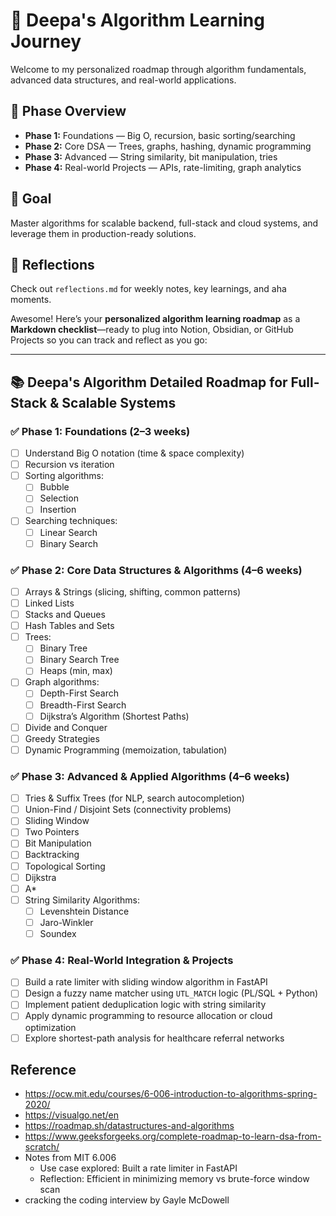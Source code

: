 # 🎯 Deepa's Algorithm Learning Journey

Welcome to my personalized roadmap through algorithm fundamentals, advanced data structures, and real-world applications.

## 🧭 Phase Overview

- **Phase 1:** Foundations — Big O, recursion, basic sorting/searching
- **Phase 2:** Core DSA — Trees, graphs, hashing, dynamic programming
- **Phase 3:** Advanced — String similarity, bit manipulation, tries
- **Phase 4:** Real-world Projects — APIs, rate-limiting, graph analytics

## 📌 Goal
Master algorithms for scalable backend, full-stack and cloud systems, and leverage them in production-ready solutions.

## 📝 Reflections
Check out `reflections.md` for weekly notes, key learnings, and aha moments.

Awesome! Here’s your **personalized algorithm learning roadmap** as a **Markdown checklist**—ready to plug into Notion, Obsidian, or GitHub Projects so you can track and reflect as you go:

---

## 📚 Deepa's Algorithm Detailed Roadmap for Full-Stack & Scalable Systems

### ✅ Phase 1: Foundations (2–3 weeks)
- [ ] Understand Big O notation (time & space complexity)
- [ ] Recursion vs iteration
- [ ] Sorting algorithms:
  - [ ] Bubble
  - [ ] Selection
  - [ ] Insertion
- [ ] Searching techniques:
  - [ ] Linear Search
  - [ ] Binary Search

### ✅ Phase 2: Core Data Structures & Algorithms (4–6 weeks)
- [ ] Arrays & Strings (slicing, shifting, common patterns)
- [ ] Linked Lists
- [ ] Stacks and Queues
- [ ] Hash Tables and Sets
- [ ] Trees:
  - [ ] Binary Tree
  - [ ] Binary Search Tree
  - [ ] Heaps (min, max)
- [ ] Graph algorithms:
  - [ ] Depth-First Search
  - [ ] Breadth-First Search
  - [ ] Dijkstra’s Algorithm (Shortest Paths)
- [ ] Divide and Conquer
- [ ] Greedy Strategies
- [ ] Dynamic Programming (memoization, tabulation)

### ✅ Phase 3: Advanced & Applied Algorithms (4–6 weeks)
- [ ] Tries & Suffix Trees (for NLP, search autocompletion)
- [ ] Union-Find / Disjoint Sets (connectivity problems)
- [ ] Sliding Window
- [ ] Two Pointers
- [ ] Bit Manipulation
- [ ] Backtracking
- [ ] Topological Sorting
- [ ] Dijkstra
- [ ] A*
- [ ] String Similarity Algorithms:
  - [ ] Levenshtein Distance
  - [ ] Jaro-Winkler
  - [ ] Soundex

### ✅ Phase 4: Real-World Integration & Projects
- [ ] Build a rate limiter with sliding window algorithm in FastAPI
- [ ] Design a fuzzy name matcher using `UTL_MATCH` logic (PL/SQL + Python)
- [ ] Implement patient deduplication logic with string similarity
- [ ] Apply dynamic programming to resource allocation or cloud optimization
- [ ] Explore shortest-path analysis for healthcare referral networks

## Reference
- https://ocw.mit.edu/courses/6-006-introduction-to-algorithms-spring-2020/
- https://visualgo.net/en
- https://roadmap.sh/datastructures-and-algorithms
- https://www.geeksforgeeks.org/complete-roadmap-to-learn-dsa-from-scratch/
- Notes from MIT 6.006
    - Use case explored: Built a rate limiter in FastAPI
    - Reflection: Efficient in minimizing memory vs brute-force window scan
- cracking the coding interview by Gayle McDowell

